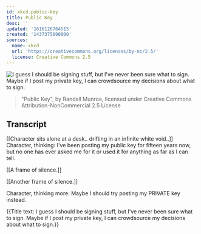 ```yaml
---
id: xkcd.public-key
title: Public Key
desc: ''
updated: '1616126764515'
created: '1437375600000'
sources:
  name: xkcd
  url: 'https://creativecommons.org/licenses/by-nc/2.5/'
  license: Creative Commons 2.5
---
```

![I guess I should be signing stuff, but I've never been sure what to sign. Maybe if I post my private key, I can crowdsource my decisions about what to sign.](https://imgs.xkcd.com/comics/public_key.png)
> "Public Key", by Randall Munroe, licensed under Creative Commons Attribution-NonCommercial 2.5 License

## Transcript
[[Character sits alone at a desk.. drifting in an infinite white void..]]
Character, thinking: I've been posting my public key for fifteen years now, but no one has ever asked me for it or used it for anything as far as I can tell.

[[A frame of silence.]]

[[Another frame of silence.]]

Character, thinking more: Maybe I should try posting my PRIVATE key instead.

{{Title text: I guess I should be signing stuff, but I've never been sure what to sign. Maybe if I post my private key, I can crowdsource my decisions about what to sign.}}
